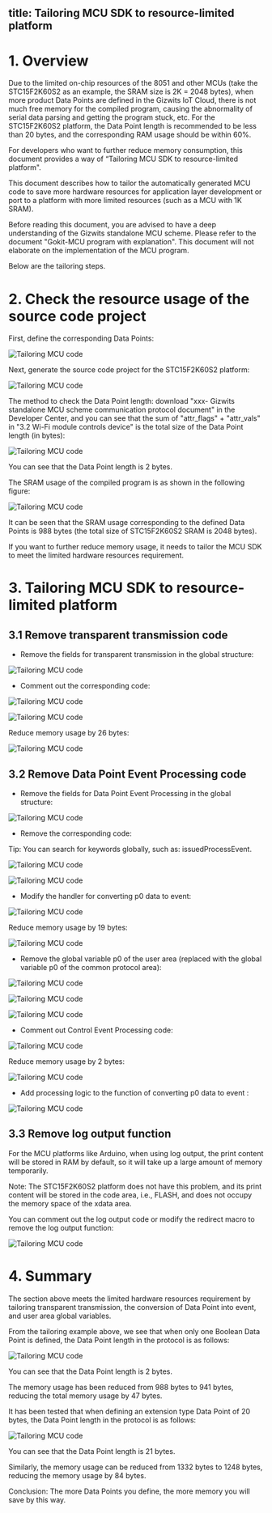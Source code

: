 title: Tailoring MCU SDK to resource-limited platform
---

# 1. Overview

Due to the limited on-chip resources of the 8051 and other MCUs (take the STC15F2K60S2 as an example, the SRAM size is 2K = 2048 bytes), when more product Data Points are defined in the Gizwits IoT Cloud, there is not much free memory for the compiled program, causing the abnormality of serial data parsing and getting the program stuck, etc. For the STC15F2K60S2 platform, the Data Point length is recommended to be less than 20 bytes, and the corresponding RAM usage should be within 60%.

For developers who want to further reduce memory consumption, this document provides a way of “Tailoring MCU SDK to resource-limited platform".

This document describes how to tailor the automatically generated MCU code to save more hardware resources for application layer development or port to a platform with more limited resources (such as a MCU with 1K SRAM).

Before reading this document, you are advised to have a deep understanding of the Gizwits standalone MCU scheme. Please refer to the document "Gokit-MCU program with explanation". This document will not elaborate on the implementation of the MCU program. 

Below are the tailoring steps.

# 2. Check the resource usage of the source code project

First, define the corresponding Data Points:

![Tailoring MCU code](../../../assets/en-us/DeviceDev/8051/11.png)

Next, generate the source code project for the STC15F2K60S2 platform:

![Tailoring MCU code](../../../assets/en-us/DeviceDev/8051/12.png) 

The method to check the Data Point length: download "xxx- Gizwits standalone MCU scheme communication protocol document" in the Developer Center, and you can see that the sum of "attr_flags" + "attr_vals" in "3.2 Wi-Fi module controls device" is the total size of the Data Point length (in bytes):

![Tailoring MCU code](../../../assets/en-us/DeviceDev/8051/13.png) 

You can see that the Data Point length is 2 bytes.

The SRAM usage of the compiled program is as shown in the following figure:

![Tailoring MCU code](../../../assets/en-us/DeviceDev/8051/14.png) 

It can be seen that the SRAM usage corresponding to the defined Data Points is 988 bytes (the total size of STC15F2K60S2 SRAM is 2048 bytes).

If you want to further reduce memory usage, it needs to tailor the MCU SDK to meet the limited hardware resources requirement.

# 3. Tailoring MCU SDK to resource-limited platform

## 3.1 Remove transparent transmission code

* Remove the fields for transparent transmission in the global structure:

![Tailoring MCU code](../../../assets/en-us/DeviceDev/8051/15.png) 

* Comment out the corresponding code:

![Tailoring MCU code](../../../assets/en-us/DeviceDev/8051/16.png) 
 
![Tailoring MCU code](../../../assets/en-us/DeviceDev/8051/17.png)

Reduce memory usage by 26 bytes:

![Tailoring MCU code](../../../assets/en-us/DeviceDev/8051/18.png) 

## 3.2 Remove Data Point Event Processing code

* Remove the fields for Data Point Event Processing in the global structure:

![Tailoring MCU code](../../../assets/en-us/DeviceDev/8051/19.png) 

* Remove the corresponding code:

Tip: You can search for keywords globally, such as: issuedProcessEvent.

![Tailoring MCU code](../../../assets/en-us/DeviceDev/8051/20.png)

![Tailoring MCU code](../../../assets/en-us/DeviceDev/8051/21.png) 
 
* Modify the handler for converting p0 data to event:

![Tailoring MCU code](../../../assets/en-us/DeviceDev/8051/22.png) 

Reduce memory usage by 19 bytes:

![Tailoring MCU code](../../../assets/en-us/DeviceDev/8051/23.png) 

* Remove the global variable p0 of the user area (replaced with the global variable p0 of the common protocol area):

![Tailoring MCU code](../../../assets/en-us/DeviceDev/8051/24.png) 
 
![Tailoring MCU code](../../../assets/en-us/DeviceDev/8051/25.png) 
 
![Tailoring MCU code](../../../assets/en-us/DeviceDev/8051/26.png)

* Comment out Control Event Processing code:

![Tailoring MCU code](../../../assets/en-us/DeviceDev/8051/27.png) 

Reduce memory usage by 2 bytes:

![Tailoring MCU code](../../../assets/en-us/DeviceDev/8051/28.png) 

* Add processing logic to the function of converting p0 data to event :

![Tailoring MCU code](../../../assets/en-us/DeviceDev/8051/29.png) 

## 3.3 Remove log output function

For the MCU platforms like Arduino, when using log output, the print content will be stored in RAM by default, so it will take up a large amount of memory temporarily.

Note: The STC15F2K60S2 platform does not have this problem, and its print content will be stored in the code area, i.e., FLASH, and does not occupy the memory space of the xdata area.

You can comment out the log output code or modify the redirect macro to remove the log output function:

![Tailoring MCU code](../../../assets/en-us/DeviceDev/8051/30.png) 

# 4. Summary

The section above meets the limited hardware resources requirement by tailoring transparent transmission, the conversion of Data Point into event, and user area global variables. 

From the tailoring example above, we see that when only one Boolean Data Point is defined, the Data Point length in the protocol is as follows:

![Tailoring MCU code](../../../assets/en-us/DeviceDev/8051/31.png) 

You can see that the Data Point length is 2 bytes.

The memory usage has been reduced from 988 bytes to 941 bytes, reducing the total memory usage by 47 bytes.

It has been tested that when defining an extension type Data Point of 20 bytes, the Data Point length in the protocol is as follows:
 
![Tailoring MCU code](../../../assets/en-us/DeviceDev/8051/32.png)

You can see that the Data Point length is 21 bytes.

Similarly, the memory usage can be reduced from 1332 bytes to 1248 bytes, reducing the memory usage by 84 bytes.

Conclusion: The more Data Points you define, the more memory you will save by this way.

